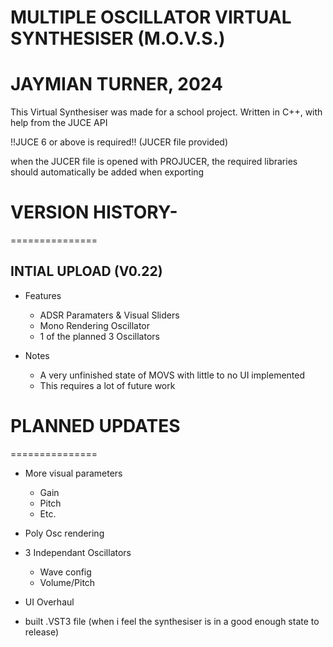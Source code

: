 # MULTIPLE OSCILLATOR VIRTUAL SYNTHESISER (M.O.V.S.)
JAYMIAN TURNER, 2024
===============

This Virtual Synthesiser was made for a school project.
Written in C++, with help from the JUCE API

!!JUCE 6 or above is required!! (JUCER file provided)

when the JUCER file is opened with PROJUCER, the required libraries should automatically be added when exporting

# VERSION HISTORY-
===============

INTIAL UPLOAD (V0.22)
---
- Features
    - ADSR Paramaters & Visual Sliders
    - Mono Rendering Oscillator
    - 1 of the planned 3 Oscillators

- Notes
    - A very unfinished state of MOVS with little to no UI implemented
    - This requires a lot of future work

# PLANNED UPDATES
===============

- More visual parameters
    - Gain
    - Pitch
    - Etc.

- Poly Osc rendering

- 3 Independant Oscillators
    - Wave config
    - Volume/Pitch

- UI Overhaul

- built .VST3 file (when i feel the synthesiser is in a good enough state to release)